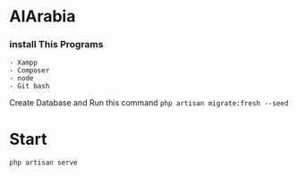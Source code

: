 # AlArabia
### install This Programs
~~~~
- Xampp
- Composer
- node  
- Git bash
~~~~

Create Database and Run this command `` php artisan migrate:fresh --seed ``

# Start
``php artisan serve``
